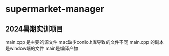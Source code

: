# supermarket-manager
## 2024暑期实训项目
main.cpp 是主要的源文件
mac缺少conio.h库导致的文件不同
main.cpp 的副本是window端的文件
main是编译产物 
